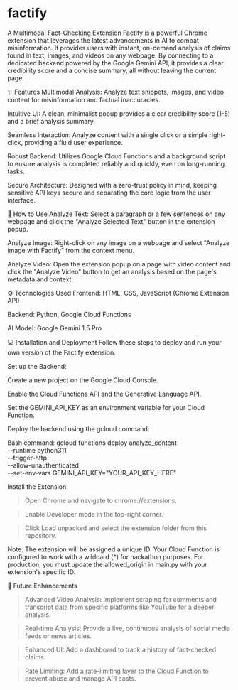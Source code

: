 # factify
A Multimodal Fact-Checking Extension
Factify is a powerful Chrome extension that leverages the latest advancements in AI to combat misinformation. It provides users with instant, on-demand analysis of claims found in text, images, and videos on any webpage. By connecting to a dedicated backend powered by the Google Gemini API, it provides a clear credibility score and a concise summary, all without leaving the current page.

✨ Features
Multimodal Analysis: Analyze text snippets, images, and video content for misinformation and factual inaccuracies.

Intuitive UI: A clean, minimalist popup provides a clear credibility score (1-5) and a brief analysis summary.

Seamless Interaction: Analyze content with a single click or a simple right-click, providing a fluid user experience.

Robust Backend: Utilizes Google Cloud Functions and a background script to ensure analysis is completed reliably and quickly, even on long-running tasks.

Secure Architecture: Designed with a zero-trust policy in mind, keeping sensitive API keys secure and separating the core logic from the user interface.


🚀 How to Use
Analyze Text: Select a paragraph or a few sentences on any webpage and click the "Analyze Selected Text" button in the extension popup.

Analyze Image: Right-click on any image on a webpage and select "Analyze image with Factify" from the context menu.

Analyze Video: Open the extension popup on a page with video content and click the "Analyze Video" button to get an analysis based on the page's metadata and context.



⚙️ Technologies Used
Frontend: HTML, CSS, JavaScript (Chrome Extension API)

Backend: Python, Google Cloud Functions

AI Model: Google Gemini 1.5 Pro



💻 Installation and Deployment
Follow these steps to deploy and run your own version of the Factify extension.

Set up the Backend:

Create a new project on the Google Cloud Console.

Enable the Cloud Functions API and the Generative Language API.

Set the GEMINI_API_KEY as an environment variable for your Cloud Function.



Deploy the backend using the gcloud command:

Bash command:
gcloud functions deploy analyze_content \
--runtime python311 \
--trigger-http \
--allow-unauthenticated \
--set-env-vars GEMINI_API_KEY="YOUR_API_KEY_HERE"



Install the Extension:

>Open Chrome and navigate to chrome://extensions.

>Enable Developer mode in the top-right corner.

>Click Load unpacked and select the extension folder from this repository.

Note: The extension will be assigned a unique ID. Your Cloud Function is configured to work with a wildcard (*) for hackathon purposes. For production, you must update the allowed_origin in main.py with your extension's specific ID.

🚧 Future Enhancements
>Advanced Video Analysis: Implement scraping for comments and transcript data from specific platforms like YouTube for a deeper analysis.

>Real-time Analysis: Provide a live, continuous analysis of social media feeds or news articles.

>Enhanced UI: Add a dashboard to track a history of fact-checked claims.

>Rate Limiting: Add a rate-limiting layer to the Cloud Function to prevent abuse and manage API costs.
